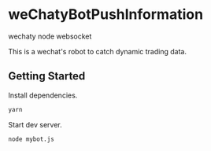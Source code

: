 # weChatyBotPushInformation
wechaty node websocket 

This is a wechat's robot to catch dynamic trading data.

## Getting Started

Install dependencies.

```bash
yarn
```

Start dev server.

```bash
node mybot.js
```
